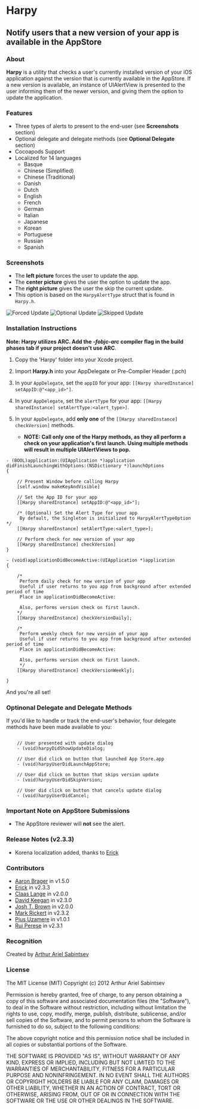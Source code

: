 # Harpy

## Notify users that a new version of your app is available in the AppStore

### About
**Harpy** is a utility that checks a user's currently installed version of your iOS application against the version that is currently available in the AppStore. If a new version is available, an instance of UIAlertView is presented to the user informing them of the newer version, and giving them the option to update the application.

### Features
- Three types of alerts to present to the end-user (see **Screenshots** section)
- Optional delegate and delegate methods (see **Optional Delegate** section)
- Cocoapods Support
- Localized for 14 languages
	- Basque
	- Chinese (Simplified)
	- Chinese (Traditional)
	- Danish
	- Dutch
	- English
	- French
	- German
	- Italian
	- Japanese
	- Korean
	- Portuguese
	- Russian
	- Spanish

### Screenshots

- The **left picture** forces the user to update the app.
- The **center picture** gives the user the option to update the app.
- The **right picture** gives the user the skip the current update.
- This option is based on the `HarpyAlertType` struct that is found in `Harpy.h`.
 
![Forced Update](https://github.com/ArtSabintsev/Harpy/blob/master/picForcedUpdate.png?raw=true "Forced Update") 
![Optional Update](https://github.com/ArtSabintsev/Harpy/blob/master/picOptionalUpdate.png?raw=true "Optional Update")
![Skipped Update](https://github.com/ArtSabintsev/Harpy/blob/master/picSkippedUpdate.png?raw=true "Optional Update")

### Installation Instructions
**Note: Harpy utilizes ARC. Add the *-fobjc-arc* compiler flag in the build phases tab if your project doesn't use ARC**.

1. Copy the 'Harpy' folder into your Xcode project.

1. Import **Harpy.h** into your AppDelegate or Pre-Compiler Header (.pch)

1. In your `AppDelegate`, set the `appID` for your app: `[[Harpy sharedInstance] setAppID:@"<app_id>"]`.

1. In your `AppDelegate`, set the `alertType` for your app: `[[Harpy sharedInstance] setAlertType:<alert_type>]`.

1.  In your `AppDelegate`, add **only one** of the `[[Harpy sharedInstance] checkVersion]` methods.	
	- **NOTE: Call only one of the Harpy methods, as they all perform a check on your application's first launch. Using multiple methods will result in multiple UIAlertViews to pop.**
	
``` obj-c
- (BOOL)application:(UIApplication *)application didFinishLaunchingWithOptions:(NSDictionary *)launchOptions
{

	// Present Window before calling Harpy
	[self.window makeKeyAndVisible]
	
	// Set the App ID for your app
	[[Harpy sharedInstance] setAppID:@"<app_id>"];
	
	/* (Optional) Set the Alert Type for your app 
	 By default, the Singleton is initialized to HarpyAlertTypeOption */
	[[Harpy sharedInstance] setAlertType:<alert_type>];
	
	// Perform check for new version of your app 
	[[Harpy sharedInstance] checkVersion] 
}

- (void)applicationDidBecomeActive:(UIApplication *)application
{

	/*
	 Perform daily check for new version of your app
	 Useful if user returns to you app from background after extended period of time
 	 Place in applicationDidBecomeActive:
 	 
 	 Also, performs version check on first launch.
 	*/
	[[Harpy sharedInstance] checkVersionDaily];

	/*
	 Perform weekly check for new version of your app
	 Useful if user returns to you app from background after extended period of time
	 Place in applicationDidBecomeActive:
	 
	 Also, performs version check on first launch.
	 */
	[[Harpy sharedInstance] checkVersionWeekly];
    
}
```

And you're all set!

### Optinonal Delegate and Delegate Methods
If you'd like to handle or track the end-user's behavior, four delegate methods have been made available to you:

```	obj-c

	// User presented with update dialog
	- (void)harpyDidShowUpdateDialog;
	
	// User did click on button that launched App Store.app
	- (void)harpyUserDidLaunchAppStore;
	
	// User did click on button that skips version update
	- (void)harpyUserDidSkipVersion;
	
	// User did click on button that cancels update dialog
	- (void)harpyUserDidCancel;

```

### Important Note on AppStore Submissions
- The AppStore reviewer will **not** see the alert. 

###  Release Notes (v2.3.3)
- Korena localization added, thanks to [Erick](https://github.com/dexcell)

### Contributors
- [Aaron Brager](http://www.github.com/getaaron) in v1.5.0
- [Erick](https://github.com/dexcell0) in v2.3.3
- [Claas Lange](https://github.com/claaslange) in v2.0.0
- [David Keegan](https://github.com/kgn) in v2.3.0
- [Josh T. Brown](https://github.com/joshuatbrown) in v2.0.0
- [Mark Rickert](https://github.com/markrickert) in v2.3.2
- [Pius Uzamere](https://github.com/pius) in v1.0.1
- [Rui Perese](https://github.com/RuiAAPeres) in v2.3.1

### Recognition
Created by [Arthur Ariel Sabintsev](http://www.sabintsev.com)

### License
The MIT License (MIT)
Copyright (c) 2012 Arthur Ariel Sabintsev

Permission is hereby granted, free of charge, to any person obtaining a copy of this software and associated documentation files (the "Software"), to deal in the Software without restriction, including without limitation the rights to use, copy, modify, merge, publish, distribute, sublicense, and/or sell copies of the Software, and to permit persons to whom the Software is furnished to do so, subject to the following conditions:

The above copyright notice and this permission notice shall be included in all copies or substantial portions of the Software.

THE SOFTWARE IS PROVIDED "AS IS", WITHOUT WARRANTY OF ANY KIND, EXPRESS OR IMPLIED, INCLUDING BUT NOT LIMITED TO THE WARRANTIES OF MERCHANTABILITY, FITNESS FOR A PARTICULAR PURPOSE AND NONINFRINGEMENT. IN NO EVENT SHALL THE AUTHORS OR COPYRIGHT HOLDERS BE LIABLE FOR ANY CLAIM, DAMAGES OR OTHER LIABILITY, WHETHER IN AN ACTION OF CONTRACT, TORT OR OTHERWISE, ARISING FROM, OUT OF OR IN CONNECTION WITH THE SOFTWARE OR THE USE OR OTHER DEALINGS IN THE SOFTWARE.
